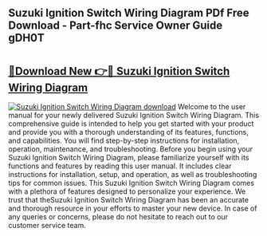 ## Suzuki Ignition Switch Wiring Diagram PDf Free Download - Part-fhc Service Owner Guide gDH0T

# <h2><a href="http://dfkb829.blite.top/?on=Suzuki+Ignition+Switch+Wiring+Diagram">🔗Download New 👉🔴 Suzuki Ignition Switch Wiring Diagram</a></h2>

[![Suzuki Ignition Switch Wiring Diagram download](https://i.imgur.com/lujVjoI.png)](http://dfkb829.blite.top/?on=Suzuki+Ignition+Switch+Wiring+Diagram)
Welcome to the user manual for your newly delivered Suzuki Ignition Switch Wiring Diagram. This comprehensive guide is intended to help you get started with your product and provide you with a thorough understanding of its features, functions, and capabilities. You will find step-by-step instructions for installation, operation, maintenance, and troubleshooting. Before you begin using your Suzuki Ignition Switch Wiring Diagram, please familiarize yourself with its functions and features by reading this user manual. It includes clear instructions for installation, setup, and operation, as well as troubleshooting tips for common issues. This Suzuki Ignition Switch Wiring Diagram comes with a plethora of features designed to personalize your experience. We trust that theSuzuki Ignition Switch Wiring Diagram has been an accurate and thorough resource in your efforts to master your new device. In case of any queries or concerns, please do not hesitate to reach out to our customer service team.
